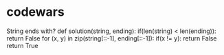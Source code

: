 # codewars
String ends with?
def solution(string, ending):
    if(len(string) < len(ending)): return False
    for (x, y) in zip(string[::-1], ending[::-1]):
        if(x != y):
            return False
    return True

